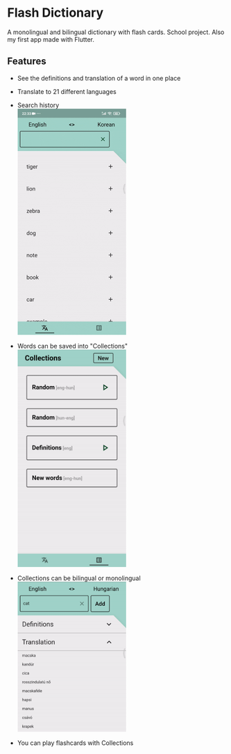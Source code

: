 # Flash Dictionary
A monolingual and bilingual dictionary with flash cards. School project. Also my first app made with Flutter.

## Features

- See the definitions and translation of a word in one place
- Translate to 21 different languages
- Search history  
  <img src="gifs/demo_search.gif" width="250"/>

- Words can be saved into "Collections"  
  <img src="gifs/add_word_slow.gif" width="250"/>

- Collections can be bilingual or monolingual  
  <img src="gifs/demo_new_collection.gif" width="250"/>

- You can play flashcards with Collections